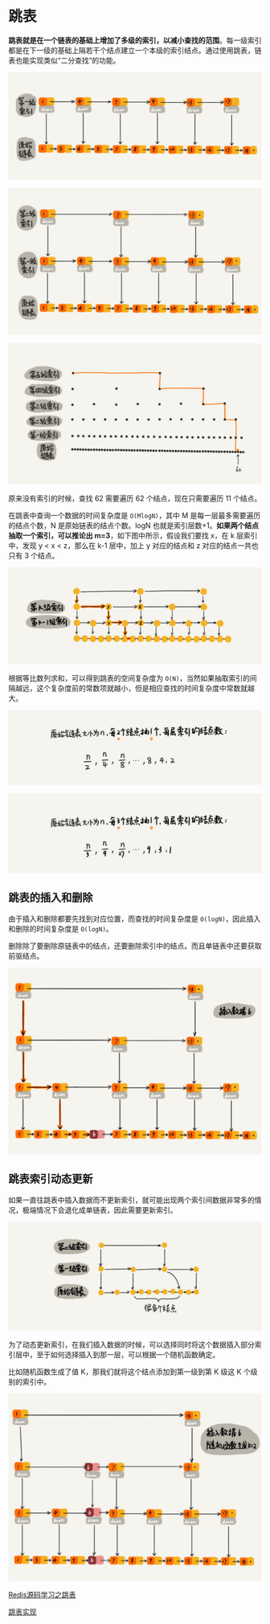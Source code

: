 # 跳表

**跳表就是在一个链表的基础上增加了多级的索引，以减小查找的范围**。每一级索引都是在下一级的基础上隔若干个结点建立一个本级的索引结点。通过使用跳表，链表也能实现类似“二分查找”的功能。

![Image](assets/20190807143555468_9755.png)

![Image(1)](assets/20190807143602054_7912.png)

![Image(2)](assets/20190807143611344_19569.png)

原来没有索引的时候，查找 62 需要遍历 62 个结点，现在只需要遍历 11 个结点。

在跳表中查询一个数据的时间复杂度是 `O(MlogN)`，其中 M 是每一层最多需要遍历的结点个数，N 是原始链表的结点个数。logN 也就是索引层数+1。**如果两个结点抽取一个索引，可以推论出 m=3**，如下图中所示，假设我们要找 x，在 k 层索引中，发现 y < x < z，那么在 k-1 层中，加上 y 对应的结点和 z 对应的结点一共也只有 3 个结点。

![Image(3)](assets/20190807143634346_12022.png)

根据等比数列求和，可以得到跳表的空间复杂度为 `O(N)`，当然如果抽取索引的间隔越远，这个复杂度前的常数项就越小，但是相应查找的时间复杂度中常数就越大。

![Image(4)](assets/20190807143642940_27961.png)

![Image(5)](assets/20190807143649619_19311.png)

## 跳表的插入和删除

由于插入和删除都要先找到对应位置，而查找的时间复杂度是 `O(logN)`，因此插入和删除的时间复杂度是 `O(logN)`。

删除除了要删除原链表中的结点，还要删除索引中的结点。而且单链表中还要获取前驱结点。

![Image(6)](assets/20190807143656573_18044.png)

## 跳表索引动态更新

如果一直往跳表中插入数据而不更新索引，就可能出现两个索引间数据非常多的情况，极端情况下会退化成单链表，因此需要更新索引。

![Image(7)](assets/20190807143703389_12856.png)

为了动态更新索引，在我们插入数据的时候，可以选择同时将这个数据插入部分索引层中，至于如何选择插入到那一层，可以根据一个随机函数确定。

比如随机函数生成了值 K，那我们就将这个结点添加到第一级到第 K 级这 K 个级别的索引中。

![Image(8)](assets/20190807143710194_16010.png)

[Redis源码学习之跳表](https://cloud.tencent.com/developer/article/1353762)

[跳表实现](https://github.com/wangzheng0822/algo/blob/master/java/17_skiplist/SkipList.java)
